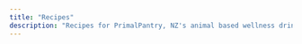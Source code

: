 ```yaml
---
title: "Recipes"
description: "Recipes for PrimalPantry, NZ's animal based wellness drink"
---
```



